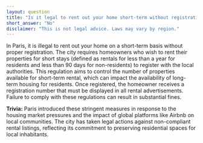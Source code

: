 ```yaml
---
layout: question
title: "Is it legal to rent out your home short-term without registration in Paris?"
short_answer: "No"
disclaimer: "This is not legal advice. Laws may vary by region."
---
```


In Paris, it is illegal to rent out your home on a short-term basis without proper registration. The city requires homeowners who wish to rent their properties for short stays (defined as rentals for less than a year for residents and less than 90 days for non-residents) to register with the local authorities. This regulation aims to control the number of properties available for short-term rental, which can impact the availability of long-term housing for residents. Once registered, the homeowner receives a registration number that must be displayed in all rental advertisements. Failure to comply with these regulations can result in substantial fines.

**Trivia:** Paris introduced these stringent measures in response to the housing market pressures and the impact of global platforms like Airbnb on local communities. The city has taken legal actions against non-compliant rental listings, reflecting its commitment to preserving residential spaces for local inhabitants.

